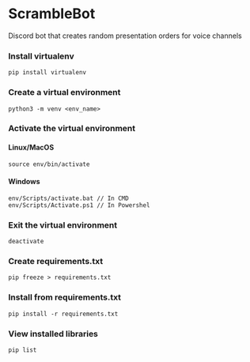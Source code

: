 # ScrambleBot
Discord bot that creates random presentation orders for voice channels

### Install virtualenv
```
pip install virtualenv
```

### Create a virtual environment
```
python3 -m venv <env_name>
```

### Activate the virtual environment

#### Linux/MacOS

```
source env/bin/activate
```

#### Windows
```
env/Scripts/activate.bat // In CMD
env/Scripts/Activate.ps1 // In Powershel
```

### Exit the virtual environment
```
deactivate
```

### Create requirements.txt
```
pip freeze > requirements.txt
```

### Install from requirements.txt
```
pip install -r requirements.txt
```

### View installed libraries
```
pip list
```